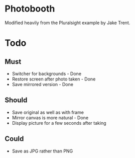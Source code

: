 Photobooth
==========

Modified heavily from the Pluralsight example by Jake Trent.

Todo
====

Must
----

* Switcher for backgrounds - Done
* Restore screen after photo taken - Done
* Save mirrored version - Done

Should
------

* Save original as well as with frame
* Mirror canvas is more natural - Done
* Display picture for a few seconds after taking



Could
-----

* Save as JPG rather than PNG
